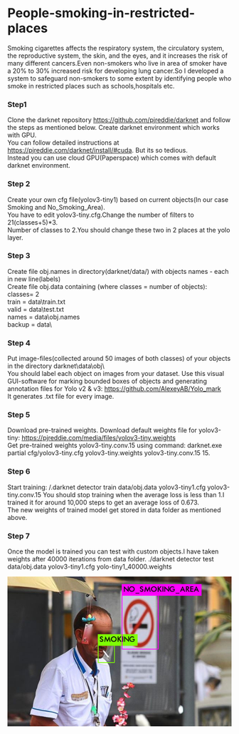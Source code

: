 # People-smoking-in-restricted-places
Smoking cigarettes affects the respiratory system, the circulatory system, the reproductive system, the skin, and the eyes, and it increases the risk of many different cancers.Even non-smokers who live in area of smoker have a 20% to 30% increased risk for developing lung cancer.So I developed a system to safeguard non-smokers to some extent by identifying people who smoke in restricted places such as schools,hospitals etc.
### Step1 ###
Clone the darknet repository https://github.com/pjreddie/darknet and follow the steps as mentioned below.
Create darknet environment which works with GPU.\
You can follow detailed instructions at https://pjreddie.com/darknet/install/#cuda. But its so tedious.\
Instead you can use cloud GPU(Paperspace) which comes with default darknet environment.
### Step 2 ###
Create your own cfg file(yolov3-tiny1) based on current objects(In our case Smoking and No_Smoking_Area).\
You have to edit yolov3-tiny.cfg.Change the number of filters to 21(classes+5)*3.\
Number of classes to 2.You should change these two in 2 places at the yolo layer.
### Step 3 ###
Create file obj.names in directory(darknet/data/)  with objects names - each in new line(labels)\
Create file obj.data  containing (where classes = number of objects):\
classes= 2 \
train  = data\train.txt \
valid  = data\test.txt \
names = data\obj.names \
backup = data\ 
### Step 4 ###
Put image-files(collected around 50 images of both classes) of your objects in the directory darknet\data\obj\ \
You should label each object on images from your dataset. Use this visual GUI-software for marking bounded boxes of objects and generating annotation files for Yolo v2 & v3: https://github.com/AlexeyAB/Yolo_mark \
It generates .txt file for every image.
### Step 5 ###
Download pre-trained weights.
Download default weights file for yolov3-tiny: https://pjreddie.com/media/files/yolov3-tiny.weights \
Get pre-trained weights yolov3-tiny.conv.15 using command: darknet.exe partial cfg/yolov3-tiny.cfg yolov3-tiny.weights yolov3-tiny.conv.15 15.
### Step 6 ###
Start training: /.darknet detector train data/obj.data yolov3-tiny1.cfg yolov3-tiny.conv.15
You should stop training when the average loss is less than 1.I trained it for around 10,000 steps to get an average loss of 0.673.\
The new weights of trained model get stored in data folder as mentioned above.
### Step 7 ###
Once the model is trained you can test with custom objects.I have taken weights after 40000 iterations from data folder.
./darknet detector test data/obj.data yolov3-tiny1.cfg yolo-tiny1_40000.weights

![GitHub Logo](/predictions/1.jpg)
